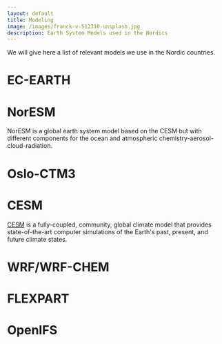 ```yaml
---
layout: default
title: Modeling
image: /images/franck-v-512310-unsplash.jpg
description: Earth System Models used in the Nordics 
---
```



We will give here a list of relevant models we use in the Nordic countries.


# EC-EARTH

# NorESM

NorESM is a global earth system model based on the CESM but with different components for the ocean and atmospheric chemistry-aerosol-cloud-radiation.

# Oslo-CTM3

# CESM

[CESM](http://www.cesm.ucar.edu/models/) is a fully-coupled, community, global climate model that provides state-of-the-art computer simulations of the Earth's past, present, and future climate states.

# WRF/WRF-CHEM

# FLEXPART

# OpenIFS

